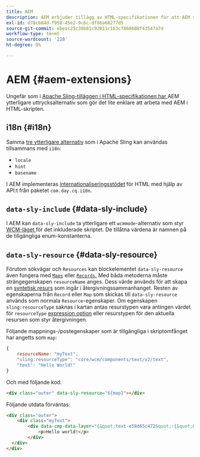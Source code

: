 ```yaml
---
title: AEM
description: AEM erbjuder tillägg av HTML-specifikationen för att AEM som utvecklare.
exl-id: d78cb84d-f958-45e2-9c6c-df86a68277d5
source-git-commit: ebeac25c38b81c92011c163c7860688f43547a7d
workflow-type: tm+mt
source-wordcount: '228'
ht-degree: 0%

---
```


# AEM {#aem-extensions}

Ungefär som i [Apache Sling-tilläggen i HTML-specifikationen har ](https://sling.apache.org/documentation/bundles/scripting/scripting-htl.html#extensions-of-the-htl-specification-1) AEM ytterligare uttrycksalternativ som gör det lite enklare att arbeta med AEM i HTML-skripten.

## i18n {#i18n}

Samma [tre ytterligare alternativ](https://sling.apache.org/documentation/bundles/scripting/scripting-htl.html#i18n) som i Apache Sling kan användas tillsammans med `i18n`:

* `locale`
* `hint`
* `basename`

I AEM implementeras [internationaliseringsstödet](https://experienceleague.adobe.com/en/docs/experience-manager-65/content/implementing/developing/components/internationalization/i18n-dev) för HTML med hjälp av API:t från paketet `com.day.cq.i18n`.

## `data-sly-include` {#data-sly-include}

I AEM kan `data-sly-include` ta ytterligare ett `wcmmode`-alternativ som styr [WCM-läget ](https://developer.adobe.com/experience-manager/reference-materials/cloud-service/javadoc/com/day/cq/wcm/api/WCMMode.html) för det inkluderade skriptet. De tillåtna värdena är namnen på de tillgängliga enum-konstanterna.

## `data-sly-resource` {#data-sly-resource}

Förutom sökvägar och `Resources` kan blockelementet `data-sly-resource` även fungera med [`Maps`](https://docs.oracle.com/en/java/javase/11/docs/api/java.base/java/util/Map.html) eller [`Records`.](https://github.com/apache/sling-org-apache-sling-scripting-sightly-runtime/blob/master/src/main/java/org/apache/sling/scripting/sightly/Record.java) Med båda metoderna måste strängegenskapen `resourceName` anges. Dess värde används för att skapa en [syntetisk resurs](https://www.javadoc.io/doc/org.apache.sling/org.apache.sling.api/latest/org/apache/sling/api/resource/SyntheticResource.html) som ingår i återgivningssammanhanget. Resten av egenskaperna från `Record` eller `Map` som skickas till `data-sly-resource` används som normala `Resource`-egenskaper. Om egenskapen `sling:resourceType` saknas i kartan antas resurstypen vara antingen värdet för `resourceType` [expression option](https://github.com/adobe/htl-spec/blob/1.4/SPECIFICATION.md#229-resource) eller resurstypen för den aktuella resursen som styr återgivningen.

Följande mappnings-/postegenskaper som är tillgängliga i skriptomfånget har angetts som `map`:

```javascript
{
    resourceName: "myText",
    "sling:resourceType": "core/wcm/components/text/v2/text",
    "text": "Hello World!"
}
```

Och med följande kod:

```html
<div class="outer" data-sly-resource="${map}"></div>
```

Följande utdata förväntas:

```html
<div class="outer">
    <div class="myText">
        <div data-cmp-data-layer="{&quot;text-e58d65c472&quot;:{&quot;@type&quot;:&quot;core/wcm/components/text/v2/text&quot;,&quot;xdm:text&quot;:&quot;<p>Hello world!</p>&quot;}}" id="text-e58d65c472" class="cmp-text">
            <p>Hello world!</p>
        </div>
  </div>
</div>
```
